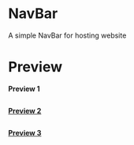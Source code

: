 # NavBar
A simple NavBar for hosting website
# Preview 

**Preview 1**
<p align="center"><a href="https://github.com/Saketh9033/NavBar/ScreenShots/Preview1.png"><img>

**Preview 2**
<p align="center"><a href="https://github.com/Saketh9033/NavBar/ScreenShots/Preview1.png"><img>
 
**Preview 3**
<p align="center"><a href="https://github.com/Saketh9033/NavBar/ScreenShots/Preview1.png"><img>
